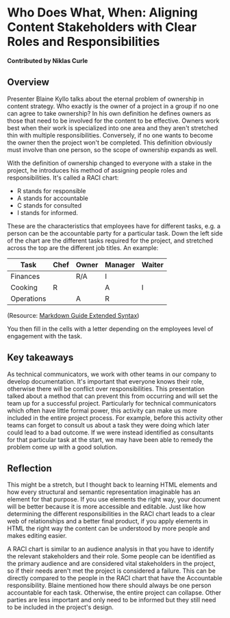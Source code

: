# Who Does What, When: Aligning Content Stakeholders with Clear Roles and Responsibilities

**Contributed by Niklas Curle**

## Overview

Presenter Blaine Kyllo talks about the eternal problem of ownership in content strategy. Who exactly is the owner of a project in a group if no one can agree to take ownership? In his own definition he defines owners as those that need to be involved for the content to be effective.  Owners work best when their work is specialized into one area and they aren't stretched thin with multiple responsibilities. Conversely, if no one wants to become the owner then the project won't be completed. This definition obviously must involve than one person, so the scope of ownership expands as well.

With the definition of ownership changed to everyone with  a stake in the project, he introduces his method of assigning people roles and responsibilities. It's called a RACI chart:

- R stands for responsible
- A stands for accountable
- C stands for consulted
- I stands for informed. 

These are the characteristics that employees have for different tasks, e.g. a person can be the accountable party for a particular task. Down the left side of the chart are the different tasks required for the project, and stretched across the top are the different job titles. An example: 

| Task       | Chef | Owner | Manager | Waiter |
|------------|------|-------|---------|--------|
| Finances   |      |  R/A  |     I   |        |
| Cooking    |   R  |       |     A   |    I   |
| Operations |      |   A   |     R   |        |

(Resource: [Markdown Guide Extended Syntax](https://www.markdownguide.org/extended-syntax/))


You then fill in the cells with a letter depending on the employees level of engagement with the task. 
## Key takeaways

As technical communicators, we work with other teams in our company to develop documentation. It's important that everyone knows their role, otherwise there will be conflict over responsibilities. This presentation talked about a method that can prevent this from occurring and will set the team up for a successful project. Particularly for technical communicators which often have little formal power, this activity can make us more included in the entire project process. For example, before this activity other teams can forget to consult us about a task they were doing which later could lead to a bad outcome. If we were instead identified as consultants for that particular task at the start, we may have been able to remedy the problem come up with a good solution.



## Reflection

This might be a stretch, but I thought back to learning HTML elements and how every structural and semantic representation imaginable has an element for that purpose. If you use elements the right way, your document will be better because it is more accessible and editable. Just like how determining the different responsibilities in the RACI chart leads to a clear web of relationships and a better final product, if you apply elements in HTML the right way the content can be understood by more people and makes editing easier. 

A RACI chart is similar to an audience analysis in that you have to identify the relevant stakeholders and their role. Some people can be identified as the primary audience and are considered vital stakeholders in the project, so if their needs aren't met the project is considered a failure. This can be directly compared to the people in the RACI chart that have the Accountable responsibility. Blaine mentioned how there should always be one person accountable for each task. Otherwise, the entire project can collapse. Other parties are less important and only need to be informed but they still need to be included in the project's design.